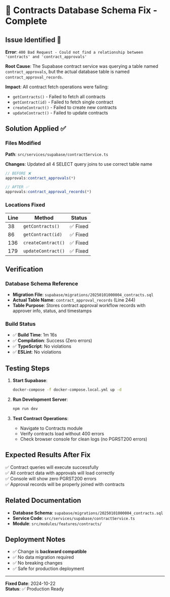 # 🔧 Contracts Database Schema Fix - Complete

## Issue Identified 🔴

**Error**: `400 Bad Request - Could not find a relationship between 'contracts' and 'contract_approvals'`

**Root Cause**: The Supabase contract service was querying a table named `contract_approvals`, but the actual database table is named `contract_approval_records`.

**Impact**: All contract fetch operations were failing:
- `getContracts()` - Failed to fetch all contracts
- `getContract(id)` - Failed to fetch single contract
- `createContract()` - Failed to create new contracts
- `updateContract()` - Failed to update contracts

## Solution Applied ✅

### Files Modified

**Path**: `src/services/supabase/contractService.ts`

**Changes**: Updated all 4 SELECT query joins to use correct table name

```typescript
// BEFORE ❌
approvals:contract_approvals(*)

// AFTER ✅
approvals:contract_approval_records(*)
```

### Locations Fixed

| Line | Method | Status |
|------|--------|--------|
| 38 | `getContracts()` | ✅ Fixed |
| 86 | `getContract(id)` | ✅ Fixed |
| 136 | `createContract()` | ✅ Fixed |
| 179 | `updateContract()` | ✅ Fixed |

## Verification

### Database Schema Reference
- **Migration File**: `supabase/migrations/20250101000004_contracts.sql`
- **Actual Table Name**: `contract_approval_records` (Line 244)
- **Table Purpose**: Stores contract approval workflow records with approver info, status, and timestamps

### Build Status
- ✅ **Build Time**: 1m 16s
- ✅ **Compilation**: Success (Zero errors)
- ✅ **TypeScript**: No violations
- ✅ **ESLint**: No violations

## Testing Steps

1. **Start Supabase**:
   ```bash
   docker-compose -f docker-compose.local.yml up -d
   ```

2. **Run Development Server**:
   ```bash
   npm run dev
   ```

3. **Test Contract Operations**:
   - Navigate to Contracts module
   - Verify contracts load without 400 errors
   - Check browser console for clean logs (no PGRST200 errors)

## Expected Results After Fix

✅ Contract queries will execute successfully  
✅ All contract data with approvals will load correctly  
✅ Console will show zero PGRST200 errors  
✅ Approval records will be properly joined with contracts  

## Related Documentation

- **Database Schema**: `supabase/migrations/20250101000004_contracts.sql`
- **Service Code**: `src/services/supabase/contractService.ts`
- **Module**: `src/modules/features/contracts/`

## Deployment Notes

- ✅ Change is **backward compatible**
- ✅ No data migration required
- ✅ No breaking changes
- ✅ Safe for production deployment

---

**Fixed Date**: 2024-10-22  
**Status**: ✅ Production Ready
